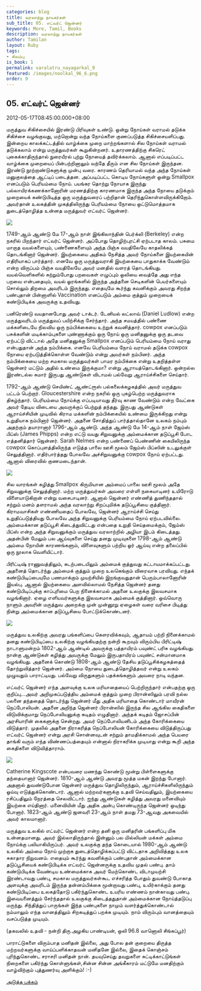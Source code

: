 ```yaml
---
categories: blog
title: வரலாற்று நாயகர்கள்
sub_title: 05. எட்வர்ட் ஜென்னர்
keywords: More, Tamil, Books
description: வரலாற்று நாயகர்கள்
author: Tamilan
layout: Ruby
tags:
- சிலம்பு
is_book: 1
permalink: varalatru_nayagarkal_9
featured: /images/noolkal_96_6.png
order: 9
---
```



## 05. எட்வர்ட் ஜென்னர்

2012-05-17T08:45:00.000+08:00

மருத்துவ சிகிச்சையில் இரண்டு பிரிவுகள் உண்டு. ஒன்று நோய்கள் வராமல் தடுக்க சிகிச்சை வழங்குவது, மற்றொன்று வந்த நோய்களை குணப்படுத்த சிகிச்சையளிப்பது. இன்றைய காலக்கட்டத்தில் வாழ்க்கை முறை மாற்றங்களால் சில நோய்கள் வராமல் தடுக்கலாம் என்று மருத்துவர்கள் கூறுகின்றனர். உதாரணத்திற்கு சிகரெட் புகைக்காதிருந்தால் நுரையீரல் புற்று நோயைத் தவிர்க்கலாம். ஆனால் எப்படிப்பட்ட வாழ்க்கை முறையைப் பின்பற்றினாலும் வந்தே தீரும் என சில நோய்கள் இருந்தன. இரண்டு நூற்றாண்டுகளுக்கு முன்பு வரை. காரணம் தெரியாமல் வந்த அந்த நோய்கள் மனுகுலத்தை ஆட்டிப் படைத்தன. அப்படிப்பட்ட கொடிய நோய்களுள் ஒன்று Smallpox எனப்படும் பெரியம்மை நோய். பயங்கர தொற்று நோயாக இருந்து பல்லாயிரக்கணக்கானோரின் மரணத்திற்கு காரணமாக இருந்த அந்த நோயை தடுக்கும் முறையைக் கண்டுபிடித்த ஒரு மருத்துவரைப் பற்றிதான் தெரிந்துகொள்ளவிருக்கிறோம். அவர்தான் உலகத்தின் முகத்திலிருந்து பெரியம்மை நோயை ஒட்டுமொத்தமாக துடைத்தொழித்த உன்னத மருத்துவர் எட்வர்ட் ஜென்னர்.

![](http://3.bp.blogspot.com/-y0ifgmFqpBY/T7ODj4cfZEI/AAAAAAAABqU/HAw2AvQfQyo/s320/jenner2a.jpg)

1749-ஆம் ஆண்டு மே 17-ஆம் நாள் இங்கிலாந்தின் பெர்க்லி (Berkeley) என்ற நகரில் பிறந்தார் எட்வர்ட் ஜென்னர். அப்போது தொழிற்புரட்சி ஏற்படாத காலம். பசுமை மாறாத வயல்களையும், பண்ணைகளையும் அந்த பிஞ்சு வயதிலேயே காதலிக்கத் தொடங்கினார் ஜென்னர். இயற்கையை அதிகம் நேசித்த அவர் நோய்களை இயற்கையின் எதிரியாகப் பார்த்தார். எனவே ஒரு மருத்துவராகி இயற்கையை பாதுகாக்க வேண்டும் என்ற விருப்பம் பிஞ்சு வயதிலேயே அவர் மனதில் வளரத் தொடங்கியது. வயல்வெளிகளில் சுற்றும்போது பறவைகள் எழுப்பும் ஒலியை வைத்தே அது எந்த பறவை என்பதையும், வயல் ஓரங்களில் இருந்த அத்தனை செடிகளின் பெயர்களையும் சொல்லும் திறமை அவரிடம் இருந்தது. எதையுமே கூர்ந்து கவனிக்கும் அவரது சிறந்த பண்புதான் பின்னாளில் Vaccination எனப்படும் அம்மை குத்தும் முறையைக் கண்டுபிடிக்க அவருக்கு உதவியது.

பனிரெண்டு வயதானபோது அவர் டாக்டர். டேனியல் லட்லாவ் (Daniel Ludlow) என்ற மருத்துவரிடம் மருத்துவப் பயிற்சிக்கு சேர்ந்தார். அந்த சமயத்தில் பண்ணை மக்களிடையே நிலவிய ஒரு நம்பிக்கையை உற்றுக் கவனித்தார். cowpox எனப்படும் பசுக்களின் மடிக்காம்புகளை புண்ணாக்கும் ஒரு நோய் ஒரு மனிதனுக்கு ஒரு தடவை ஏற்பட்டு விட்டால் அதே மனிதனுக்கு Smallpox எனப்படும் பெரியம்மை நோய் வராது என்பதுதான் அந்த நம்பிக்கை. எனவே பெரியம்மை நோய் வராமல் தடுக்க cowpox நோயை ஏற்படுத்திக்கொள்ள வேண்டும் என்று அவர்கள் நம்பினர். அந்த நம்பிக்கையை மற்ற சமகால மருத்துவர்கள் பாமர நம்பிக்கை என்று உதறித்தள்ள ஜென்னர் மட்டும் அதில் உண்மை இருக்குமா? என்று ஆராயத்தொடங்கினார். ஒன்றல்ல இரண்டல்ல சுமார் இருபது ஆண்டுகள் விடாமல் பல்வேறு ஆராய்ச்சிகளை செய்தார்.

1792-ஆம் ஆண்டு செயிண்ட் ஆண்ட்ரூஸ் பல்கலைக்கழகத்தில் அவர் மருத்துவ பட்டம் பெற்றார். Gloucestershire என்ற நகரில் ஒரு புகழ்பெற்ற மருத்துவராக திகழ்ந்தார். பெரியம்மை நோய்க்கு எப்படியாவது தீர்வு காண வேண்டும் என்ற வேட்கை அவர் தேடிய விடையை அவருக்குப் பெற்றுத் தந்தது. இருபது ஆண்டுகள் ஆராய்ச்சியின் முடிவில் கிராம மக்களின் நம்பிக்கையில் உண்மை இருக்கிறது என்று உறுதியாக நம்பினார் ஜென்னர். அதனை சோதித்துப் பார்த்தால்தானே உலகம் நம்பும் அதற்கும் தயாரானார் 1796-ஆம் ஆண்டு. அந்த ஆண்டு மே 14-ஆம் நாள் ஜேம்ஸ் பிப்ஸ் (James Phipps) என்ற எட்டு வயது சிறுவனுக்கு அம்மைக்கான தடுப்பூசி போட எத்தனித்தார் ஜென்னர். Sarah Nelmes என்ற பண்ணைப் பெண்ணின் கையிலிருந்த cowpox கொப்புளத்திலிருந்த எடுத்த பாலை ஊசி மூலம் ஜேம்ஸ் பிப்ஸின் உடலுக்குள் செலுத்தினார். எதிர்பார்த்தது போலவே அச்சிறுவனுக்கு cowpox நோய் ஏற்பட்டது. ஆனால் விரைவில் குணமடைந்தான்.

![](http://4.bp.blogspot.com/-TOLRelJcgY0/T7OEimZFERI/AAAAAAAABqs/KgqY76Pzlsc/s320/edward_jenner_1749_1823_perfo__br_hi.jpg)

சில வாரங்கள் கழித்து Smallpox கிருமியான அம்மைப் பாலை ஊசி மூலம் அதே சிறுவனுக்கு செலுத்தினார். மற்ற மருத்துவர்கள் அவரை எள்ளி நகையாடினர் உயிரோடு விளையாடுகிறான் என்று வசைபாடினர். ஆனால் ஜென்னர் எண்ணித் துணிந்ததால் சற்றும் மனம் தளராமல் அந்த வரலாற்று சிறப்புமிக்க தடுப்பூசியை குத்தினார். கிராமவாசிகள் எண்ணியதைப் போலவே, ஜென்னர் ஆராய்ச்சி செய்து உறுதிப்படுத்தியது போலவே அந்த சிறுவனுக்கு பெரியம்மை நோய் ஏற்படவில்லை. அம்மைக்கான தடுப்பூசி கிடைத்துவிட்டது என்பதை உறுதி செய்தமைக்கும், ஜேம்ஸ் பிப்ஸ் என்ற அந்த சிறுவனுக்கும் மருத்துவ வரலாற்றில் அழியா இடம் கிடைத்தது. அதன்பின் மேலும் பல ஆய்வுகளை செய்து தனது முடிவுகளை 1798-ஆம் ஆண்டு அம்மை நோயின் காரணங்களும், விளைவுகளும் பற்றிய ஓர் ஆய்வு என்ற தலைப்பில் ஒரு நூலாக வெளியிட்டார்.

பிரிட்டிஷ் ராணுவத்திலும், கடற்படையிலும் அம்மைக் குத்துவது கட்டாயமாக்கப்பட்டது. அதனைத் தொடர்ந்து அம்மைக் குத்தும் முறை உலகெங்கும் விரைவாக பரவியது. எந்தக் கண்டுபிடிப்பையுமே பணமாக்கும் முயற்சியில் இறங்குவதுதான் பெரும்பாலானோரின் இயல்பு. ஆனால் இயற்கையை அளவில்லாமல் நேசித்த ஜென்னர் தனது கண்டுபிடிப்புக்கு காப்புரிமை பெற நினைக்காமல் அதனை உலகுக்கு இலவசமாக வழங்கினார். ஏழை எளியவர்களுக்கு இலவசமாக அம்மைக் குத்தினார். ஒவ்வொரு நாளும் அவரின் மருத்துவ அறைக்கு முன் முன்னூறு ஏழைகள் வரை வரிசை பிடித்து நின்று அம்மைக்கான தடுப்பூசியை போட்டுக்கொண்டனர்.

![](http://2.bp.blogspot.com/-xkRWHnAlogw/T7OEsRXlkxI/AAAAAAAABq0/8JfEalMgWjM/s1600/220px-Edward_Jenner_by_James_Northcote.jpg)

மருத்துவ உலகிற்கு அவரது பங்களிப்பை கெளரவிக்கவும், ஆதாயம் பற்றி நினைக்காமல் தனது கண்டுபிடிப்பை உலகிற்கு வழங்கியதற்கு நன்றி கூறவும் விரும்பிய பிரிட்டிஷ் நாடாளுமன்றம் 1802-ஆம் ஆண்டில் அவருக்கு பத்தாயிரம் பவுண்ட் பரிசு வழங்கியது. நான்கு ஆண்டுகள் கழித்து அவருக்கு மேலும் இருபதாயிரம் பவுண்ட் சன்மானமாக வழங்கியது. அதனைக் கொண்டு 1808-ஆம் ஆண்டு தேசிய தடுப்பூசிக்கழகத்தைத் தோற்றுவித்தார் ஜென்னர். அம்மை நோயை துடைத்தொழித்தவர் என்று உலகம் முழுவதும் பாராட்டியது. பல்வேறு விருதுகளும் பதக்கங்களும் அவரை நாடி வந்தன.

எட்வர்ட் ஜென்னர் எந்த அளவுக்கு உலக மரியாதையைப் பெற்றிருந்தார் என்பதற்கு ஒரு குறிப்பு...அவர் அறிமுகப்படுத்திய அம்மைக் குத்தும் முறை பிரான்ஸிலும் பரவி நல்ல பலனை தந்ததைத் தொடர்ந்து ஜென்னர் மீது அதிக மரியாதை கொண்டார் மாவீரன் நெப்போலியன். அதனை அறிந்த ஜென்னர் பிரான்ஸில் இருந்த சில ஆங்கில கைதிகளை விடுவிக்குமாறு நெப்போலியனுக்கு கடிதம் எழுதினார். அந்தக் கடிதம் ஜோசப்பின் அரசியாரின் கைகளுக்கு சென்றது. அவர் நெப்போலியனிடம் அந்த கோரிக்கையை விடுத்தார். முதலில் அதனை நிராகரித்த நெப்போலியன் கோரிக்கையை விடுத்திருப்பது எட்வர்ட் ஜென்னர் என்று அரசி சொன்னவுடன் சற்றும் தாமதிக்காமல் அந்த பெயரை தாங்கி வரும் எந்த விண்ணப்பத்தையும் என்னால் நிராகரிக்க முடியாது என்று கூறி அந்த கைதிகளை விடுவித்தாராம்.

![](http://3.bp.blogspot.com/-nWVKlEQxYbk/T7OEUU4xO5I/AAAAAAAABqk/AI0RrvfNIF0/s320/jenner.jpg)

Catherine Kingscote என்பவரை மணந்து கொண்டு மூன்று பிள்ளைகளுக்கு தந்தையானார் ஜென்னர். 1810-ஆம் ஆண்டு அவரது மூத்த மகன் இறந்து போனார். அதனால் துவண்டுபோன ஜென்னர் மருத்துவ தொழிலிருந்தும், ஆராய்ச்சிகளிலிருந்தும் ஓய்வு எடுத்துக்கொண்டார். ஆனால் மற்றவர்களுக்கு உதவி செய்வதிலும், இயற்கையை ரசிப்பதிலும் நேரத்தை செலவிட்டார். ஐந்து ஆண்டுகள் கழித்து அவரது மனைவியும் இயற்கை எய்தினார். மனைவியின் மீது அதிக அன்பு கொண்டிருந்த ஜென்னர் ஒடிந்து போனார். 1823-ஆம் ஆண்டு ஜனவரி 23-ஆம் நாள் தமது 73-ஆவது அகவையில் அவர் காலமானார்.

மருத்துவ உலகில் எட்வர்ட் ஜென்னர் என்ற தனி ஒரு மனிதரின் பங்களிப்பு மிக உன்னதமானது. அவர் இல்லாதிருந்தால் இன்னும் பல மில்லியன் மக்கள் அம்மை நோய்க்கு பலியாகியிருப்பர். அவர் உலகுக்கு தந்த கொடையால் 1980-ஆம் ஆண்டு உலகில் அம்மை நோய் முற்றாக துடைத்தொழிக்கப்பட்டு விட்டதாக அறிவித்தது உலக சுகாதார நிறுவனம். எதையும் கூர்ந்து கவனிக்கும் பண்புதான் அம்மைக்கான தடுப்பூசியைக் கண்டுபிடிக்க எட்வர்ட் ஜென்னருக்கு உதவிய முதல் பண்பு. தாம் கண்டுபிடிக்க வேண்டிய உண்மைக்காக அவர் மேற்கொண்ட விடாமுயற்சி இரண்டாவது பண்பு, சமகால மருத்துவர்கள்கூட எச்சரித்த போதும் துவண்டு போகாத அளவுக்கு அவரிடம் இருந்த தன்னம்பிக்கை மூன்றாவது பண்பு, உயிர்காக்கும் தனது கண்டுபிடிப்பை உலகத்தோடு பகிர்ந்துகொண்ட உயரிய எண்ணம் நான்காவது பண்பு. இவையனைத்தும் சேர்ந்ததால் உலகுக்கு கிடைத்ததுதான் அம்மைக்கான நோய்த்தடுப்பு மருந்து. சிந்தித்துப் பாருங்கள் இந்த பண்புகளை நாமும் வளர்த்துக்கொண்டால் நம்மாலும் எந்த வானத்திலும் சிறகடித்துப் பறக்க முடியும். நாம் விரும்பும் வானத்தையும் வசப்படுத்த முடியும்.

(தகவலில் உதவி - நன்றி திரு.அழகிய பாண்டியன், ஒலி 96.8 வானொலி சிங்கப்பூர்)

பாராட்டுகளை விரும்பாத மனிதன் இல்லை, அது போல தன் குறையை திருத்த மற்றவர்களுக்கு வாய்ப்பளிக்காதவன் மனிதனே இல்லை, இதைக் கொஞ்சம் புரிந்துகொண்ட சராசரி மனிதன் நான். தயவுசெய்து தவறுகளை சுட்டிக்காட்டுங்கள் நிறைகளை பகிர்ந்து கொள்ளுங்கள்,சின்ன சின்ன அங்கீகாரம் மட்டுமே மனதிற்கும் வாழ்விற்கும் புத்துணர்வு அளிக்கும்! :-)

[அடுத்த பக்கம்](varalatru_nayagarkal_10)